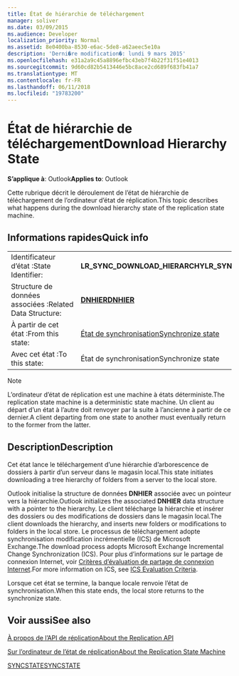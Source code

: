 ```yaml
---
title: État de hiérarchie de téléchargement
manager: soliver
ms.date: 03/09/2015
ms.audience: Developer
localization_priority: Normal
ms.assetid: 8e0400ba-8530-e6ac-5de8-a62aeec5e10a
description: 'Derni�re modification�: lundi 9 mars 2015'
ms.openlocfilehash: e31a2a9c45a8896efbc43eb7f4b22f31f51e4013
ms.sourcegitcommit: 9d60cd82b5413446e5bc8ace2cd689f683fb41a7
ms.translationtype: MT
ms.contentlocale: fr-FR
ms.lasthandoff: 06/11/2018
ms.locfileid: "19783200"
---
```

# <a name="download-hierarchy-state"></a><span data-ttu-id="fd323-103">État de hiérarchie de téléchargement</span><span class="sxs-lookup"><span data-stu-id="fd323-103">Download Hierarchy State</span></span>

  
  
<span data-ttu-id="fd323-104">**S’applique à**: Outlook</span><span class="sxs-lookup"><span data-stu-id="fd323-104">**Applies to**: Outlook</span></span> 
  
 <span data-ttu-id="fd323-105">Cette rubrique décrit le déroulement de l’état de hiérarchie de téléchargement de l’ordinateur d’état de réplication.</span><span class="sxs-lookup"><span data-stu-id="fd323-105">This topic describes what happens during the download hierarchy state of the replication state machine.</span></span> 
  
## <a name="quick-info"></a><span data-ttu-id="fd323-106">Informations rapides</span><span class="sxs-lookup"><span data-stu-id="fd323-106">Quick info</span></span>

|||
|:-----|:-----|
|<span data-ttu-id="fd323-107">Identificateur d’état :</span><span class="sxs-lookup"><span data-stu-id="fd323-107">State Identifier:</span></span>  <br/> |<span data-ttu-id="fd323-108">**LR_SYNC_DOWNLOAD_HIERARCHY**</span><span class="sxs-lookup"><span data-stu-id="fd323-108">**LR_SYNC_DOWNLOAD_HIERARCHY**</span></span> <br/> |
|<span data-ttu-id="fd323-109">Structure de données associées :</span><span class="sxs-lookup"><span data-stu-id="fd323-109">Related Data Structure:</span></span>  <br/> |<span data-ttu-id="fd323-110">**[DNHIER](dnhier.md)**</span><span class="sxs-lookup"><span data-stu-id="fd323-110">**[DNHIER](dnhier.md)**</span></span> <br/> |
|<span data-ttu-id="fd323-111">À partir de cet état :</span><span class="sxs-lookup"><span data-stu-id="fd323-111">From this state:</span></span>  <br/> |[<span data-ttu-id="fd323-112">État de synchronisation</span><span class="sxs-lookup"><span data-stu-id="fd323-112">Synchronize state</span></span>](synchronize-state.md) <br/> |
|<span data-ttu-id="fd323-113">Avec cet état :</span><span class="sxs-lookup"><span data-stu-id="fd323-113">To this state:</span></span>  <br/> |<span data-ttu-id="fd323-114">État de synchronisation</span><span class="sxs-lookup"><span data-stu-id="fd323-114">Synchronize state</span></span>  <br/> |
   
> [!NOTE]
> <span data-ttu-id="fd323-115">L’ordinateur d’état de réplication est une machine à états déterministe.</span><span class="sxs-lookup"><span data-stu-id="fd323-115">The replication state machine is a deterministic state machine.</span></span> <span data-ttu-id="fd323-116">Un client au départ d’un état à l’autre doit renvoyer par la suite à l’ancienne à partir de ce dernier.</span><span class="sxs-lookup"><span data-stu-id="fd323-116">A client departing from one state to another must eventually return to the former from the latter.</span></span> 
  
## <a name="description"></a><span data-ttu-id="fd323-117">Description</span><span class="sxs-lookup"><span data-stu-id="fd323-117">Description</span></span>

<span data-ttu-id="fd323-118">Cet état lance le téléchargement d’une hiérarchie d’arborescence de dossiers à partir d’un serveur dans le magasin local.</span><span class="sxs-lookup"><span data-stu-id="fd323-118">This state initiates downloading a tree hierarchy of folders from a server to the local store.</span></span> 
  
<span data-ttu-id="fd323-119">Outlook initialise la structure de données **DNHIER** associée avec un pointeur vers la hiérarchie.</span><span class="sxs-lookup"><span data-stu-id="fd323-119">Outlook initializes the associated **DNHIER** data structure with a pointer to the hierarchy.</span></span> <span data-ttu-id="fd323-120">Le client télécharge la hiérarchie et insérer des dossiers ou des modifications de dossiers dans le magasin local.</span><span class="sxs-lookup"><span data-stu-id="fd323-120">The client downloads the hierarchy, and inserts new folders or modifications to folders in the local store.</span></span> <span data-ttu-id="fd323-121">Le processus de téléchargement adopte synchronisation modification incrémentielle (ICS) de Microsoft Exchange.</span><span class="sxs-lookup"><span data-stu-id="fd323-121">The download process adopts Microsoft Exchange Incremental Change Synchronization (ICS).</span></span> <span data-ttu-id="fd323-122">Pour plus d’informations sur le partage de connexion Internet, voir [Critères d’évaluation de partage de connexion Internet](http://msdn.microsoft.com/en-us/library/aa579252%28EXCHG.80%29.aspx).</span><span class="sxs-lookup"><span data-stu-id="fd323-122">For more information on ICS, see [ICS Evaluation Criteria](http://msdn.microsoft.com/en-us/library/aa579252%28EXCHG.80%29.aspx).</span></span>
  
<span data-ttu-id="fd323-123">Lorsque cet état se termine, la banque locale renvoie l’état de synchronisation.</span><span class="sxs-lookup"><span data-stu-id="fd323-123">When this state ends, the local store returns to the synchronize state.</span></span>
  
## <a name="see-also"></a><span data-ttu-id="fd323-124">Voir aussi</span><span class="sxs-lookup"><span data-stu-id="fd323-124">See also</span></span>



[<span data-ttu-id="fd323-125">À propos de l’API de réplication</span><span class="sxs-lookup"><span data-stu-id="fd323-125">About the Replication API</span></span>](about-the-replication-api.md)
  
[<span data-ttu-id="fd323-126">Sur l’ordinateur de l’état de réplication</span><span class="sxs-lookup"><span data-stu-id="fd323-126">About the Replication State Machine</span></span>](about-the-replication-state-machine.md)
  
[<span data-ttu-id="fd323-127">SYNCSTATE</span><span class="sxs-lookup"><span data-stu-id="fd323-127">SYNCSTATE</span></span>](syncstate.md)

